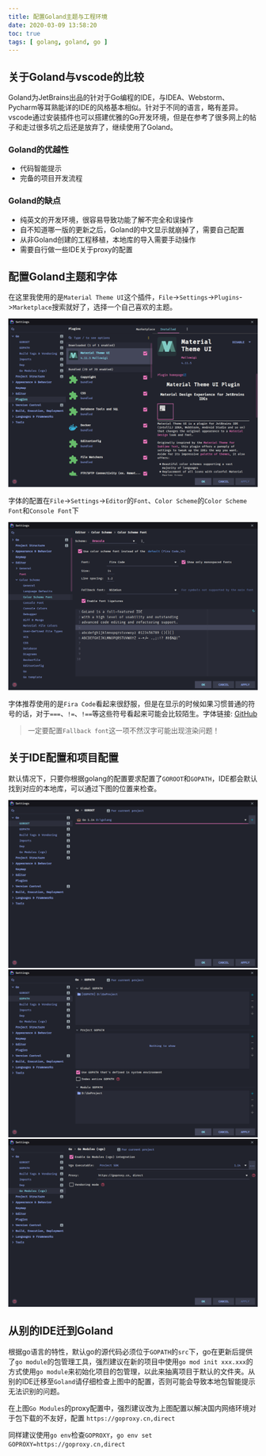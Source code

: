 ```yaml
---
title: 配置Goland主题与工程环境
date: 2020-03-09 13:58:20
toc: true
tags: [ golang, goland, go ]
---
```


## 关于Goland与vscode的比较

Goland为JetBrains出品的针对于Go编程的IDE，与IDEA、Webstorm、Pycharm等耳熟能详的IDE的风格基本相似。针对于不同的语言，略有差异。vscode通过安装插件也可以搭建优雅的Go开发环境，但是在参考了很多网上的帖子和走过很多坑之后还是放弃了，继续使用了Goland。

### Goland的优越性

- 代码智能提示
- 完备的项目开发流程

### Goland的缺点

- 纯英文的开发环境，很容易导致功能了解不完全和误操作
- 自不知道哪一版的更新之后，Goland的中文显示就崩掉了，需要自己配置
- 从非Goland创建的工程移植，本地库的导入需要手动操作
- 需要自行做一些IDE关于proxy的配置

## 配置Goland主题和字体

在这里我使用的是`Material Theme UI`这个插件，`File`->`Settings`->`Plugins`->`Marketplace`搜索就好了，选择一个自己喜欢的主题。

<img src="/img/Snipaste_2020-03-09_14-28-07.png" />

字体的配置在`File`->`Settings`->`Editor`的`Font`、`Color Scheme`的`Color Scheme Font`和`Console Font`下

<img src="/img/Snipaste_2020-03-09_14-42-25.png" />

字体推荐使用的是`Fira Code`看起来很舒服，但是在显示的时候如果习惯普通的符号的话，对于`===`、`!=`、`!==`等这些符号看起来可能会比较陌生。字体链接: [GitHub](https://github.com/tonsky/FiraCode)

> 一定要配置`Fallback font`这一项不然汉字可能出现渲染问题！

## 关于IDE配置和项目配置

默认情况下，只要你根据golang的配置要求配置了`GOROOT`和`GOPATH`，IDE都会默认找到对应的本地库，可以通过下图的位置来检查。

<img src="/img/Snipaste_2020-03-09_14-54-57.png" />

<img src="/img/Snipaste_2020-03-09_14-55-42.png" />

<img src="/img/Snipaste_2020-03-09_14-57-00.png" />

## 从别的IDE迁到Goland

根据go语言的特性，默认go的源代码必须位于`GOPATH`的`src`下，go在更新后提供了`go module`的包管理工具，强烈建议在新的项目中使用`go mod init xxx.xxx`的方式使用`go module`来初始化项目的包管理，以此来抽离项目于默认的文件夹。从别的IDE迁移至`Goland`请仔细检查上图中的配置，否则可能会导致本地包智能提示无法识别的问题。

在上图`Go Modules`的proxy配置中，强烈建议改为上图配置以解决国内网络环境对于包下载的不友好，配置 `https://goproxy.cn,direct`

同样建议使用`go env`检查`GOPROXY`，`go env set GOPROXY=https://goproxy.cn,direct`
